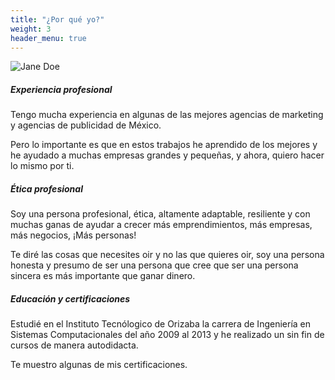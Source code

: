 ```yaml
---
title: "¿Por qué yo?"
weight: 3
header_menu: true
---
```


![Jane Doe](images/happy-ethnic-woman-sitting-at-table-with-laptop-3769021.jpg)

##### Experiencia profesional

Tengo mucha experiencia en algunas de las mejores agencias de marketing y agencias de publicidad de México. 

Pero lo importante es que en estos trabajos he aprendido de los mejores y he ayudado a muchas empresas grandes y pequeñas, y ahora, quiero hacer lo mismo por ti.

##### Ética profesional

Soy una persona profesional, ética, altamente adaptable, resiliente y con muchas ganas de ayudar a crecer más emprendimientos, más empresas, más negocios, ¡Más personas!

Te diré las cosas que necesites oir y no las que quieres oir, soy una persona honesta y presumo de ser una persona que cree que ser una persona sincera es más importante que ganar dinero.

##### Educación y certificaciones

Estudié en el Instituto Tecnólogico de Orizaba la carrera de Ingeniería en Sistemas Computacionales del año 2009 al 2013 y he realizado un sin fin de cursos de manera autodidacta.

Te muestro algunas de mis certificaciones.